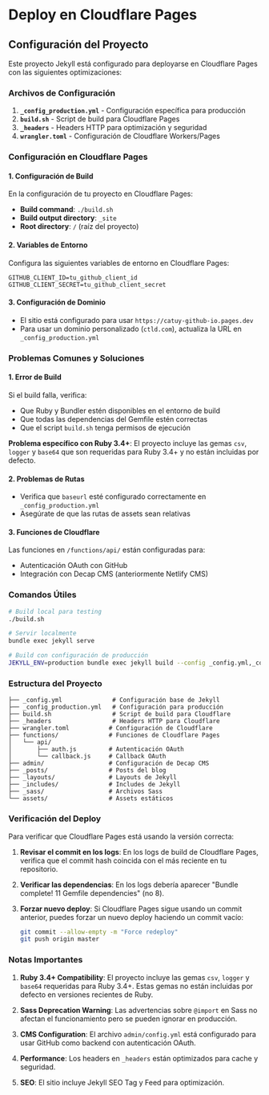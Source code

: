 # Deploy en Cloudflare Pages

## Configuración del Proyecto

Este proyecto Jekyll está configurado para deployarse en Cloudflare Pages con las siguientes optimizaciones:

### Archivos de Configuración

1. **`_config_production.yml`** - Configuración específica para producción
2. **`build.sh`** - Script de build para Cloudflare Pages
3. **`_headers`** - Headers HTTP para optimización y seguridad
4. **`wrangler.toml`** - Configuración de Cloudflare Workers/Pages

### Configuración en Cloudflare Pages

#### 1. Configuración de Build

En la configuración de tu proyecto en Cloudflare Pages:

- **Build command**: `./build.sh`
- **Build output directory**: `_site`
- **Root directory**: `/` (raíz del proyecto)

#### 2. Variables de Entorno

Configura las siguientes variables de entorno en Cloudflare Pages:

```
GITHUB_CLIENT_ID=tu_github_client_id
GITHUB_CLIENT_SECRET=tu_github_client_secret
```

#### 3. Configuración de Dominio

- El sitio está configurado para usar `https://catuy-github-io.pages.dev`
- Para usar un dominio personalizado (`ctld.com`), actualiza la URL en `_config_production.yml`

### Problemas Comunes y Soluciones

#### 1. Error de Build
Si el build falla, verifica:
- Que Ruby y Bundler estén disponibles en el entorno de build
- Que todas las dependencias del Gemfile estén correctas
- Que el script `build.sh` tenga permisos de ejecución

**Problema específico con Ruby 3.4+**: El proyecto incluye las gemas `csv`, `logger` y `base64` que son requeridas para Ruby 3.4+ y no están incluidas por defecto.

#### 2. Problemas de Rutas
- Verifica que `baseurl` esté configurado correctamente en `_config_production.yml`
- Asegúrate de que las rutas de assets sean relativas

#### 3. Funciones de Cloudflare
Las funciones en `/functions/api/` están configuradas para:
- Autenticación OAuth con GitHub
- Integración con Decap CMS (anteriormente Netlify CMS)

### Comandos Útiles

```bash
# Build local para testing
./build.sh

# Servir localmente
bundle exec jekyll serve

# Build con configuración de producción
JEKYLL_ENV=production bundle exec jekyll build --config _config.yml,_config_production.yml
```

### Estructura del Proyecto

```
├── _config.yml              # Configuración base de Jekyll
├── _config_production.yml   # Configuración para producción
├── build.sh                 # Script de build para Cloudflare
├── _headers                 # Headers HTTP para Cloudflare
├── wrangler.toml           # Configuración de Cloudflare
├── functions/              # Funciones de Cloudflare Pages
│   └── api/
│       ├── auth.js         # Autenticación OAuth
│       └── callback.js     # Callback OAuth
├── admin/                  # Configuración de Decap CMS
├── _posts/                 # Posts del blog
├── _layouts/               # Layouts de Jekyll
├── _includes/              # Includes de Jekyll
├── _sass/                  # Archivos Sass
└── assets/                 # Assets estáticos
```

### Verificación del Deploy

Para verificar que Cloudflare Pages está usando la versión correcta:

1. **Revisar el commit en los logs**: En los logs de build de Cloudflare Pages, verifica que el commit hash coincida con el más reciente en tu repositorio.

2. **Verificar las dependencias**: En los logs debería aparecer "Bundle complete! 11 Gemfile dependencies" (no 8).

3. **Forzar nuevo deploy**: Si Cloudflare Pages sigue usando un commit anterior, puedes forzar un nuevo deploy haciendo un commit vacío:
   ```bash
   git commit --allow-empty -m "Force redeploy"
   git push origin master
   ```

### Notas Importantes

1. **Ruby 3.4+ Compatibility**: El proyecto incluye las gemas `csv`, `logger` y `base64` requeridas para Ruby 3.4+. Estas gemas no están incluidas por defecto en versiones recientes de Ruby.

2. **Sass Deprecation Warning**: Las advertencias sobre `@import` en Sass no afectan el funcionamiento pero se pueden ignorar en producción.

3. **CMS Configuration**: El archivo `admin/config.yml` está configurado para usar GitHub como backend con autenticación OAuth.

4. **Performance**: Los headers en `_headers` están optimizados para cache y seguridad.

5. **SEO**: El sitio incluye Jekyll SEO Tag y Feed para optimización.
